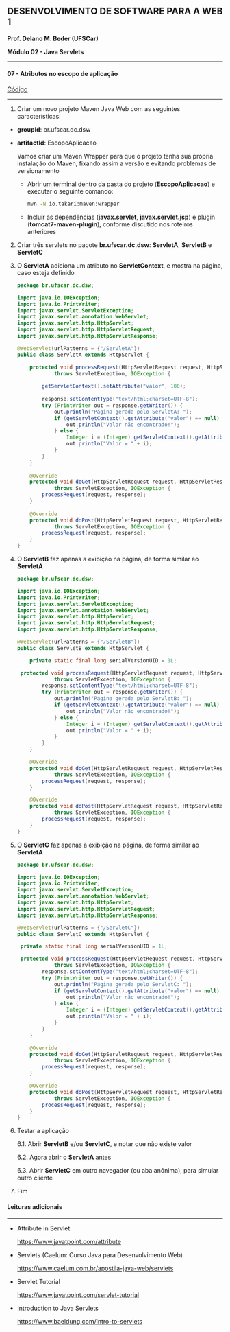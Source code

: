 ﻿## DESENVOLVIMENTO DE SOFTWARE PARA A WEB 1

**Prof. Delano M. Beder (UFSCar)**

**Módulo 02 - Java Servlets**

- - -
#### 07 - Atributos no escopo de aplicação
[Código](https://github.com/delanobeder/DSW1/blob/master/Modulo02/EscopoAplicacao)
- - -



1. Criar um novo projeto Maven Java Web com as seguintes características:

  - **groupId**: br.ufscar.dc.dsw 
  - **artifactId**: EscopoAplicacao 

    Vamos criar um Maven Wrapper para que o projeto tenha sua própria instalação do Maven, fixando assim a versão e evitando problemas de versionamento 

      - Abrir um terminal dentro da pasta do projeto (**EscopoAplicacao**) e executar o seguinte comando: 

        ```sh
        mvn -N io.takari:maven:wrapper
        ```

    - Incluir as dependências (**javax.servlet**, **javax.servlet.jsp**) e plugin (**tomcat7-maven-plugin**), conforme discutido nos roteiros anteriores

2. Criar três servlets no pacote **br.ufscar.dc.dsw**: **ServletA**, **ServletB** e **ServletC**

3. O **ServletA** adiciona um atributo no **ServletContext**, e mostra na página, caso esteja definido

   ```java
   package br.ufscar.dc.dsw;
   
   import java.io.IOException;
   import java.io.PrintWriter;
   import javax.servlet.ServletException;
   import javax.servlet.annotation.WebServlet;
   import javax.servlet.http.HttpServlet;
   import javax.servlet.http.HttpServletRequest;
   import javax.servlet.http.HttpServletResponse;
   
   @WebServlet(urlPatterns = {"/ServletA"})
   public class ServletA extends HttpServlet {
   
       protected void processRequest(HttpServletRequest request, HttpServletResponse response)
               throws ServletException, IOException {
       
           getServletContext().setAttribute("valor", 100);
       
           response.setContentType("text/html;charset=UTF-8");
           try (PrintWriter out = response.getWriter()) {
               out.println("Página gerada pelo ServletA: ");
               if (getServletContext().getAttribute("valor") == null) {
                   out.println("Valor não encontrado!");
               } else {
                   Integer i = (Integer) getServletContext().getAttribute("valor");
                   out.println("Valor = " + i);
               }
           }
       }
       
       @Override
       protected void doGet(HttpServletRequest request, HttpServletResponse response)
               throws ServletException, IOException {
           processRequest(request, response);
       }
       
       @Override
       protected void doPost(HttpServletRequest request, HttpServletResponse response)
               throws ServletException, IOException {
           processRequest(request, response);
       }
   }
   ```

4. O **ServletB** faz apenas a exibição na página, de forma similar ao **ServletA**

   ```java
   package br.ufscar.dc.dsw;
   
   import java.io.IOException;
   import java.io.PrintWriter;
   import javax.servlet.ServletException;
   import javax.servlet.annotation.WebServlet;
   import javax.servlet.http.HttpServlet;
   import javax.servlet.http.HttpServletRequest;
   import javax.servlet.http.HttpServletResponse;
   
   @WebServlet(urlPatterns = {"/ServletB"})
   public class ServletB extends HttpServlet {
   
       private static final long serialVersionUID = 1L;
   
   	protected void processRequest(HttpServletRequest request, HttpServletResponse response)
               throws ServletException, IOException {
           response.setContentType("text/html;charset=UTF-8");
           try (PrintWriter out = response.getWriter()) {
               out.println("Página gerada pelo ServletB: ");
               if (getServletContext().getAttribute("valor") == null) {
                   out.println("Valor não encontrado!");
               } else {
                   Integer i = (Integer) getServletContext().getAttribute("valor");
                   out.println("Valor = " + i);
               }
           }
       }
   
       @Override
       protected void doGet(HttpServletRequest request, HttpServletResponse response)
               throws ServletException, IOException {
           processRequest(request, response);
       }
   
       @Override
       protected void doPost(HttpServletRequest request, HttpServletResponse response)
               throws ServletException, IOException {
           processRequest(request, response);
       }
   }
   ```

5. O **ServletC** faz apenas a exibição na página, de forma similar ao **ServletA**

   ```java
   package br.ufscar.dc.dsw;
   
   import java.io.IOException;
   import java.io.PrintWriter;
   import javax.servlet.ServletException;
   import javax.servlet.annotation.WebServlet;
   import javax.servlet.http.HttpServlet;
   import javax.servlet.http.HttpServletRequest;
   import javax.servlet.http.HttpServletResponse;
   
   @WebServlet(urlPatterns = {"/ServletC"})
   public class ServletC extends HttpServlet {
   
   	private static final long serialVersionUID = 1L;
   
   	protected void processRequest(HttpServletRequest request, HttpServletResponse response)
               throws ServletException, IOException {
           response.setContentType("text/html;charset=UTF-8");
           try (PrintWriter out = response.getWriter()) {
               out.println("Página gerada pelo ServletC: ");
               if (getServletContext().getAttribute("valor") == null) {
                   out.println("Valor não encontrado!");
               } else {
                   Integer i = (Integer) getServletContext().getAttribute("valor");
                   out.println("Valor = " + i);
               }
           }
       }
   
       @Override
       protected void doGet(HttpServletRequest request, HttpServletResponse response)
               throws ServletException, IOException {
           processRequest(request, response);
       }
   
       @Override
       protected void doPost(HttpServletRequest request, HttpServletResponse response)
               throws ServletException, IOException {
           processRequest(request, response);
       }
   }
   ```

6. Testar a aplicação

   6.1. Abrir **ServletB** e/ou **ServletC**, e notar que não existe valor
   
   6.2. Agora abrir o **ServletA** antes
   
   6.3. Abrir **ServletC** em outro navegador (ou aba anônima), para simular outro cliente

7. Fim

   

#### Leituras adicionais

- - -

- Attribute in Servlet

  https://www.javatpoint.com/attribute

- Servlets (Caelum: Curso Java para Desenvolvimento Web)

  https://www.caelum.com.br/apostila-java-web/servlets

- Servlet Tutorial

  https://www.javatpoint.com/servlet-tutorial

- Introduction to Java Servlets

  https://www.baeldung.com/intro-to-servlets
